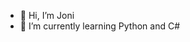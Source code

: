 - 👋 Hi, I’m Joni
- 🌱 I’m currently learning Python and C#


<!---
Kahtyy/Kahtyy is a ✨ special ✨ repository because its `README.md` (this file) appears on your GitHub profile.
You can click the Preview link to take a look at your changes.
--->
